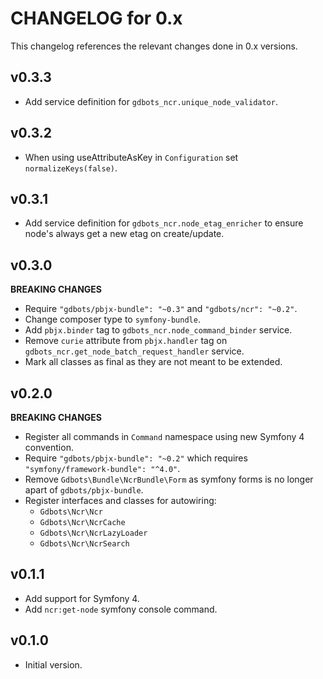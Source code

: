 # CHANGELOG for 0.x
This changelog references the relevant changes done in 0.x versions.


## v0.3.3
* Add service definition for `gdbots_ncr.unique_node_validator`.


## v0.3.2
* When using useAttributeAsKey in `Configuration` set `normalizeKeys(false)`.


## v0.3.1
* Add service definition for `gdbots_ncr.node_etag_enricher` to ensure node's always get a new etag on create/update.


## v0.3.0
__BREAKING CHANGES__

* Require `"gdbots/pbjx-bundle": "~0.3"` and `"gdbots/ncr": "~0.2"`.
* Change composer type to `symfony-bundle`.
* Add `pbjx.binder` tag to `gdbots_ncr.node_command_binder` service.
* Remove `curie` attribute from `pbjx.handler` tag on `gdbots_ncr.get_node_batch_request_handler` service.
* Mark all classes as final as they are not meant to be extended.


## v0.2.0
__BREAKING CHANGES__

* Register all commands in `Command` namespace using new Symfony 4 convention.
* Require `"gdbots/pbjx-bundle": "~0.2"` which requires `"symfony/framework-bundle": "^4.0"`.
* Remove `Gdbots\Bundle\NcrBundle\Form` as symfony forms is no longer apart of `gdbots/pbjx-bundle`.
* Register interfaces and classes for autowiring:
  * `Gdbots\Ncr\Ncr`
  * `Gdbots\Ncr\NcrCache`
  * `Gdbots\Ncr\NcrLazyLoader`
  * `Gdbots\Ncr\NcrSearch`


## v0.1.1
* Add support for Symfony 4.
* Add `ncr:get-node` symfony console command.


## v0.1.0
* Initial version.
